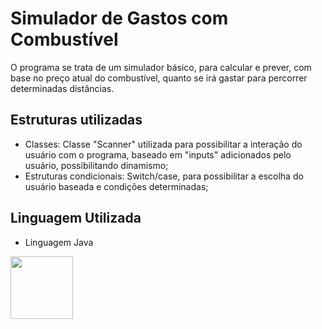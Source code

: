 # Simulador de Gastos com Combustível

O programa se trata de um simulador básico, para calcular e prever, com base no preço atual do combustível, quanto se irá gastar para percorrer determinadas distâncias.

## Estruturas utilizadas

- Classes: Classe "Scanner" utilizada para possibilitar a interação do usuário com o programa, baseado em "inputs" adicionados pelo usuário, possibilitando dinamismo;
- Estruturas condicionais: Switch/case, para possibilitar a escolha do usuário baseada e condições determinadas;


## Linguagem Utilizada

 - Linguagem Java 

<img width = "100" src="https://cdn.jsdelivr.net/gh/devicons/devicon@latest/icons/java/java-original-wordmark.svg" />
          
          
